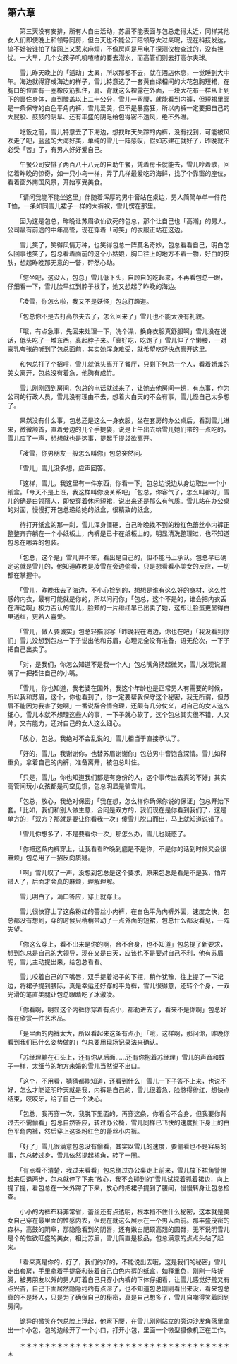 ## 第六章

　　第三天没有安排，所有人自由活动，苏眉不能表面与包总走得太近，同样其他女人们即使晚上和领导同房，但白天也不能公开陪领导太过亲昵，现在科技发达，搞不好被谁拍了放网上又惹来麻烦，不像房间是用电子探测仪检查过的，没有担忧。一大早，几个女孩子叽叽喳喳的要去潜水，而高管们则去打高尔夫球。

　　雪儿昨天晚上的「活动」太累，所以那都不去，就在酒店休息，一觉睡到大中午。海边就得穿成海边的样子，雪儿特意选了一套黄白绿相间的大花包胸短裙，在胸口的位置有一圈橡皮筋扎住，肩、背就这么裸露在外面，一块大花布一样从上到下的裹住身体，直到膝盖以上二十公分，雪儿一弯腰，就能看到内裤，但短裙里面是一条保守的白色平角内裤，雪儿爱美，但不是暴露狂，所以内裤一定要把自己的大屁股、鼓鼓的阴阜、还有丰盛的阴毛给包得密不透风，绝不外泄。

　　吃饭之前，雪儿特意去了下海边，想找昨天失踪的内裤，没有找到，可能被风吹走了吧，蓝蓝的大海好美，单纯的雪儿一阵感叹，假如苏建在就好了，昨晚就不必受「苦」了，有男人好好爱自己。

　　午餐公司安排了两百八十八元的自助午餐，凭着房卡就能去，雪儿哼着歌，回忆着昨晚的惊奇，如一只小鸟一样，弄了几样最爱吃的海鲜，找了个靠窗的座位，看着窗外南国风景，开始享受美食。

　　「请问我能不能坐这里」伴随着浑厚的男中音站在桌边，男人简简单单一件花T恤，一条如同雪儿裙子一样的大裤衩，雪儿愣在那里。

　　因为这是包总，昨晚让苏眉欲仙欲死的包总，那个让自己也「高潮」的男人，公司最有前途的中年高管，现在穿着「可笑」的衣服正站在这边。

　　雪儿笑了，笑得风情万种，也笑得包总一阵莫名奇妙，包总看看自己，明白怎么回事也笑了，包总看着面前的这个小姑娘，胸口往上的地方不着一物，好白的皮肤，想起昨晚那无意的一瞥，砰然心动。

　　「您坐吧，这没人，包总」雪儿低下头，自顾自的吃起来，不再看包总一眼，仔细看一下，雪儿脸早红到脖子根了，她又想起了昨晚的海边。

　　「凌雪，你怎么啦，我又不是妖怪」包总打趣道。

　　「包总你不是去打高尔夫去了，怎么回来了」雪儿也不能太没有礼貌。

　　「哦，有点急事，先回来处理一下，洗个澡，换身衣服真舒服啊」雪儿没在说话，低头吃了一堆东西，真起脖子来。「真好吃，吃饱了」雪儿伸了个懒腰，一对豪乳夸张的听到了包总面前，其实她浑身难受，就希望吃好快点离开这里。

　　和包总打了个招呼，雪儿就低头离开了餐厅，只剩下包总一个人，看着娇羞的美女离开，包总没有着急，他胸有成竹。

　　雪儿刚刚回到房间，包总的电话就过来了，让她去他房间一趟，有点事，作为公司的行政人员，雪儿没有理由不去，想着大白天的不会有事，雪儿怪自己太多想了。

　　果然没有什么事，包总还是这么一身衣服，坐在套房的办公桌后，看到雪儿进来，微微颔首，直着旁边的几个手提袋，说是上午出去给雪儿她们带的一点吃的，雪儿应了一声，想想就也是这事，提起手提袋欲离开。

　　「凌雪，你男朋友一般怎么叫你」包总突然问。

　　「雪儿」雪儿没多想，应声回答。

　　「这样，雪儿，我这里有一件东西，你看一下」包总边说边从身边取出一个小纸盒。「今天不是上班，我这样叫你没关系吧」「包总，你客气了，怎么叫都好」雪儿的确是白领丽人，即使穿着休闲短裙，说出来还是那么有气质。雪儿站在办公桌的对面，慢慢打开包总递给她的纸盒，很精致的纸盒。

　　待打开纸盒的那一刹，雪儿浑身僵硬，自己昨晚找不到的粉红色蕾丝小内裤正整整齐齐躺在一个小纸板上，内裤是已卡在纸板上的，明显清洗整理过，也不知道包总在哪弄的包装。

　　「包总，这个是」雪儿并不笨，看出是自己的，但不能马上承认。包总早已确定这就是雪儿的，他知道昨晚是凌雪在旁边偷看，只是想看看小美女的反应，一切都在掌握中。

　　「雪儿，昨晚我去了海边，不小心捡到的，想想是谁有这么好的身材，这么性感的内衣，最有可能就是你的，所以问问你」「包总，这个不是的，谁会把内衣丢在海边啊」极力否认的雪儿，脸颊的一片绯红早已出卖了她，这却让脸蛋更显得白里透红，更若人喜爱。

　　「雪儿，做人要诚实」包总轻描淡写「昨晚我在海边，你也在吧」「我没看到你们」雪儿没想到包总一下子说出他和苏眉，心理完全没有准备，语无伦次，一下子把自己出卖了。

　　「对，是我们，你怎么知道不是我一个人」包总嘴角扬起微笑，雪儿发现说漏嘴了一把捂住自己的小嘴。

　　「雪儿，你也知道，我老婆在国外，我这个年龄也是正常男人有需要的时候，所以我和苏眉，这个，你也看到了，你一定要帮我保守这个秘密，我无所谓，但苏眉不能因为我害了她啊」一番说辞合情合理，还颇有几分仗义，对自己的女人这么细心，雪儿本就不想理这些人的事，一下子就心软了，这个包总其实很不错，人又帅，又有能力，还对自己的女人这么细心。

　　「放心，包总，我绝对不会乱说的」雪儿相当于直接承认了。

　　「好的，雪儿，我谢谢你，也替苏眉谢谢你」包总男中音饱含深情。雪儿如释重负，拿着自己的内裤，准备离开，被包总叫住。

　　「只是，雪儿，你也知道我们都是有身份的人，这个事传出去真的不好」其实高管间玩小女孩都是司空见惯，包总明显是骗雪儿。

　　「包总，放心，我绝对保密」「我在想，怎么样你确保你说的保证」包总开始下套。「比如，我们和别人做生意，合同是双方的，我们现在是你看到我们了，这是单方的」「双方？那就是要让你看我一次」傻雪儿脱口而出，马上就知道说错了。

　　「雪儿你想多了，不是要看你一次」那怎么办，雪儿也疑惑了。

　　「你把这条内裤穿上，让我看看昨晚到底是不是你，不是你的话到时候又会很麻烦」包总用了一招反向质疑。

　　「啊」雪儿叹了一声，没想到包总是这个要求，原来包总是看是不是我，怕弄错人了，后面才会真的麻烦，理解理解。

　　雪儿明白了，满口答应，穿上就穿上。

　　雪儿很快穿上了这条粉红的蕾丝小内裤，在白色平角内裤外面，速度之快，包总都没有想到，穿的时候只稍稍带动了一点外面的短裙，包总什么都没看见，一阵失望。

　　「你这么穿上，看不出来是你的啊，合不合身，也不知道」包总提了新要求，想到包总是自己的大领导，现在又是白天，应该也不是要对自己不利，他有苏眉呢，雪儿主动提出来，给包总看看。

　　雪儿咬着自己的下嘴唇，双手提着裙子的下摆，稍作犹豫，往上提了一下裙边，将裙子提到腰际，真是幸运还好穿的平角裤，雪儿很得意，还转个个身，一双光滑的笔直美腿让包总眼睛吃了冰激凌。

　　「你看啊，明显这个内裤你穿着有点小，都勒进去了，看来不是你啊」包总好像在欣赏一件艺术品。

　　「是里面的内裤太大，所以看起来这条有点小」「哦，这样啊，那问你，昨晚你看到我们已什么姿势做的」包总要用现场记录法来确认。

　　「苏经理躺在石头上，还有你从后面……还有你抱着苏经理」雪儿的声音和蚊子一样，太细节的地方未婚的雪儿当然说不出口。

　　「这个，不用看，猜猜都能知道，还看到什么」雪儿一下子答不上来，也说不好，怎么才能证明昨天就是我，内裤是自己的，雪儿很着急，脸憋得绯红，想快点结束，咬咬牙，给了自己一个决心。

　　「包总，我再穿一次，我脱下里面的，再穿这条，你看合不合身，但我要你背过去不需偷看」包总自然答应，转过办公椅，雪儿同样已飞快的速度扯下身上的白色平角内裤，然后穿上这条粉红色的蕾丝小内裤。

　　「好了」雪儿很满意包总没有偷看，其实以雪儿的速度，要偷看也不是容易的事，包总转过身，雪儿依然提起裙角，转了一圈。

　　「有点看不清楚，我过来看看」包总绕过办公桌走上前来，雪儿放下裙角警惕起来后退两步，包总就停了下来“放心，我不会碰到的”雪儿试探着抓着裙边，向上提了提，看包总在一米外蹲了下来，放心的把裙子提到了腰间，慢慢转身让包总检查。

　　小小的内裤布料非常省，蕾丝还有点透明，根本挡不住什么秘密，这本就是美女自己穿在最里面的性感内衣，但现在就这么展示在一个男人面前。那丰盛茂密的森林，高鼓的阴阜，那隐隐看到的阴唇，还有嫩白肥硕高翘的圆臀，无不说明雪儿是个的性欲旺盛的美女，相比苏眉，雪儿简直是极品，包总满意的点点头站了起来。

　　「看来真是你的，好了，我们约好的，不能说出去哦，这是我们的秘密」雪儿走出套房，手里拿着手提袋和装着自己白色内裤的纸盒，如释重负，刚刚一阵折腾，被男朋友以外的男人盯着自己只穿小内裤的下体仔细看，让雪儿感觉好羞又有点兴奋，自己下面居然隐隐约约有点湿了，也不知道包总刚刚看出来没，看来包总真的不是坏人，只是为了确保自己的秘密，真是自己想多了，雪儿自嘲得笑着回到房间。

　　诡异的微笑在包总脸上浮起，他弯下腰，在雪儿刚刚站立的旁边沙发角落里拿出一个小包，包的边缘开了一个小口，打开小包，里面一个微型摄像机正在工作。

　　＊＊＊＊＊＊＊＊＊＊＊＊＊＊＊＊＊＊＊＊＊＊＊＊＊＊＊＊＊＊＊＊＊＊＊

